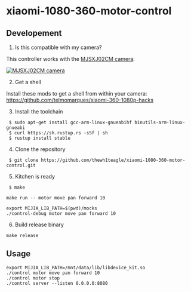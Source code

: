 # xiaomi-1080-360-motor-control

## Developement

1. Is this compatible with my camera?

This controller works with the [MJSXJ02CM camera](https://www.mi.com/global/camera-360):

[![MJSXJ02CM camera](https://i.imgur.com/3fOE6ZR.png)](https://www.mi.com/global/camera-360)

2. Get a shell

Install these mods to get a shell from within your camera:  
https://github.com/telmomarques/xiaomi-360-1080p-hacks

3. Install the toolchain

```shell
 $ sudo apt-get install gcc-arm-linux-gnueabihf binutils-arm-linux-gnueabi
 $ curl https://sh.rustup.rs -sSf | sh
 $ rustup install stable
```

4. Clone the repository
```
 $ git clone https://github.com/thewh1teagle/xiaomi-1080-360-motor-control.git
```

5. Kitchen is ready

```shell
 $ make
```

```shell
make run -- motor move pan forward 10
```

```shell
export MIJIA_LIB_PATH=$(pwd)/mocks
./control-debug motor move pan forward 10
```

6. Build release binary

```shell
make release
```

## Usage

```shell
export MIJIA_LIB_PATH=/mnt/data/lib/libdevice_kit.so
./control motor move pan forward 10
./control motor stop
./control server --listen 0.0.0.0:8080
```
